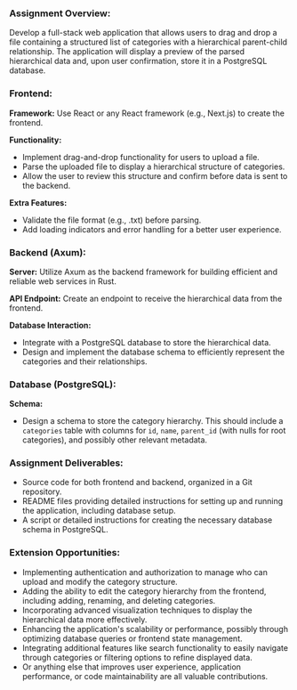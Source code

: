 ### Assignment Overview:

Develop a full-stack web application that allows users to drag and drop a file containing a structured list of categories with a hierarchical parent-child relationship.
The application will display a preview of the parsed hierarchical data and, upon user confirmation, store it in a PostgreSQL database.

### Frontend:

**Framework:** Use React or any React framework (e.g., Next.js) to create the frontend.

**Functionality:**
- Implement drag-and-drop functionality for users to upload a file.
- Parse the uploaded file to display a hierarchical structure of categories.
- Allow the user to review this structure and confirm before data is sent to the backend.

**Extra Features:**
- Validate the file format (e.g., .txt) before parsing.
- Add loading indicators and error handling for a better user experience.

### Backend (Axum):

**Server:** Utilize Axum as the backend framework for building efficient and reliable web services in Rust.

**API Endpoint:** Create an endpoint to receive the hierarchical data from the frontend.

**Database Interaction:**
- Integrate with a PostgreSQL database to store the hierarchical data.
- Design and implement the database schema to efficiently represent the categories and their relationships.

### Database (PostgreSQL):

**Schema:**
- Design a schema to store the category hierarchy. This should include a `categories` table with columns for `id`, `name`, `parent_id` (with nulls for root categories), and possibly other relevant metadata.

### Assignment Deliverables:

- Source code for both frontend and backend, organized in a Git repository.
- README files providing detailed instructions for setting up and running the application, including database setup.
- A script or detailed instructions for creating the necessary database schema in PostgreSQL.

### Extension Opportunities:

- Implementing authentication and authorization to manage who can upload and modify the category structure.
- Adding the ability to edit the category hierarchy from the frontend, including adding, renaming, and deleting categories.
- Incorporating advanced visualization techniques to display the hierarchical data more effectively.
- Enhancing the application's scalability or performance, possibly through optimizing database queries or frontend state management.
- Integrating additional features like search functionality to easily navigate through categories or filtering options to refine displayed data.
- Or anything else that improves user experience, application performance, or code maintainability are all valuable contributions.
